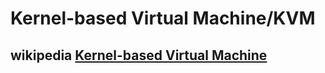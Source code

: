 # Kernel-based Virtual Machine/KVM

## wikipedia [Kernel-based Virtual Machine](https://en.wikipedia.org/wiki/Kernel-based_Virtual_Machine)


